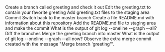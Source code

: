Create a branch called greeting and check it out
Edit the greeting.txt to contain your favorite greeting
Add greeting.txt files to the staging area
Commit
Switch back to the master branch
Create a file README.md with information about this repository
Add the README.md file to staging area and make the commit
What is the output of git log --oneline --graph --all?
Diff the branches
Merge the greeting branch into master
What is the output of git log --oneline --graph --all now? Observe the extra merge commit created with the message "Merge branch 'greeting'".